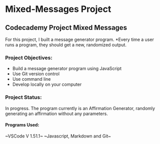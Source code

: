 # Mixed-Messages Project
## Codecademy Project Mixed Messages

For this project, I built a message generator program. 
*Every time a user runs a program, they should get a new, randomized output.

### Project Objectives:
* Build a message generator program using JavaScript
* Use Git version control
* Use command line
* Develop locally on your computer

### Project Status:
In progress. 
The program currently is an Affirmation Generator, randomly generating an affirmation without any parameters.

#### Programs Used:
~VSCode V 1.51.1~
~Javascript, Markdown and Git~